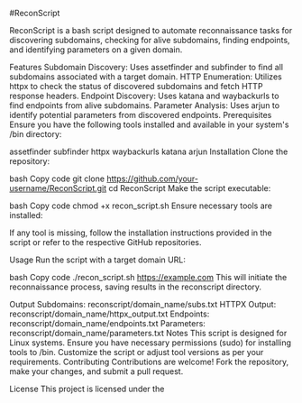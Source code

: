 #ReconScript


ReconScript is a bash script designed to automate reconnaissance tasks for discovering subdomains, checking for alive subdomains, finding endpoints, and identifying parameters on a given domain.

Features
Subdomain Discovery: Uses assetfinder and subfinder to find all subdomains associated with a target domain.
HTTP Enumeration: Utilizes httpx to check the status of discovered subdomains and fetch HTTP response headers.
Endpoint Discovery: Uses katana and waybackurls to find endpoints from alive subdomains.
Parameter Analysis: Uses arjun to identify potential parameters from discovered endpoints.
Prerequisites
Ensure you have the following tools installed and available in your system's /bin directory:

assetfinder
subfinder
httpx
waybackurls
katana
arjun
Installation
Clone the repository:

bash
Copy code
git clone https://github.com/your-username/ReconScript.git
cd ReconScript
Make the script executable:

bash
Copy code
chmod +x recon_script.sh
Ensure necessary tools are installed:

If any tool is missing, follow the installation instructions provided in the script or refer to the respective GitHub repositories.

Usage
Run the script with a target domain URL:

bash
Copy code
./recon_script.sh https://example.com
This will initiate the reconnaissance process, saving results in the reconscript directory.

Output
Subdomains: reconscript/domain_name/subs.txt
HTTPX Output: reconscript/domain_name/httpx_output.txt
Endpoints: reconscript/domain_name/endpoints.txt
Parameters: reconscript/domain_name/parameters.txt
Notes
This script is designed for Linux systems.
Ensure you have necessary permissions (sudo) for installing tools to /bin.
Customize the script or adjust tool versions as per your requirements.
Contributing
Contributions are welcome! Fork the repository, make your changes, and submit a pull request.

License
This project is licensed under the
